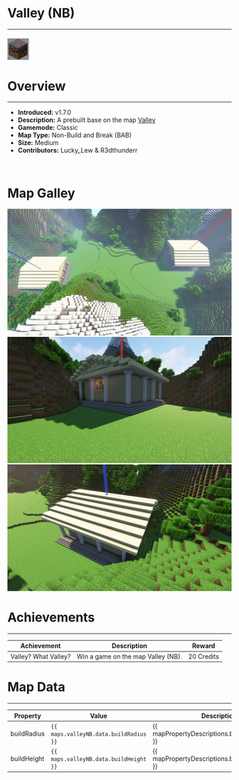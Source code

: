 <!-- replace _map_ with the actual map name -->
<!-- change gamemode type for the Map data description  -->
# Valley (NB)

***

#### ![valleyNBicon](../assets/maps/valleyNB/valleyNB-icon.jpg)

# Overview
***
- **Introduced:** v1.7.0
- **Description:** A prebuilt base on the map [Valley](Valley)
- **Gamemode:** Classic
- **Map Type:** Non-Build and Break (BAB)
- **Size:** Medium
- **Contributors:** Lucky_Lew & R3dthunderr

<br />  

# Map Galley
![Valley NB - Overview](../assets/maps/valleyNB/valleyNB-overview.jpg '')
![Valley NB - Red Base](../assets/maps/valleyNB/valleyNB_redbase.jpg '')
![Valley NB - Blue Base](../assets/maps/valleyNB/valleyNB-bluebase.jpg '')

# Achievements
***

| Achievement | Description | Reward |
| ----- | ----- | ------ |
| Valley? What Valley? | Win a game on the map Valley (NB). | 20 Credits |



# Map Data
***

| Property | Value | Description |
| ----------- | ----------- | ------ |
| buildRadius |`{{ maps.valleyNB.data.buildRadius }}`| {{ mapPropertyDescriptions.buildRadius.classic }} |
| buildHeight |`{{ maps.valleyNB.data.buildHeight }}`| {{ mapPropertyDescriptions.buildHeight.classic }} |